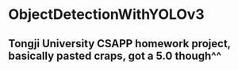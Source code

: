 # ObjectDetectionWithYOLOv3
## Tongji University CSAPP homework project, basically pasted craps, got a 5.0 though^^
